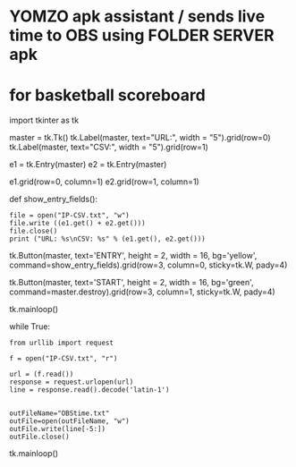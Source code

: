 # YOMZO apk assistant / sends live time to OBS using FOLDER SERVER apk
# for basketball scoreboard

import tkinter as tk
         
master = tk.Tk()
tk.Label(master, 
         text="URL:", width = "5").grid(row=0)
tk.Label(master, 
         text="CSV:", width = "5").grid(row=1)

e1 = tk.Entry(master)
e2 = tk.Entry(master)

e1.grid(row=0, column=1)
e2.grid(row=1, column=1)

def show_entry_fields():

    file = open("IP-CSV.txt", "w")
    file.write ((e1.get() + e2.get()))
    file.close()
    print ("URL: %s\nCSV: %s" % (e1.get(), e2.get()))
    
tk.Button(master, 
          text='ENTRY', height = 2, width = 16, bg='yellow', command=show_entry_fields).grid(row=3, 
                                                       column=0, 
                                                       sticky=tk.W, 
                                                       pady=4)

tk.Button(master, 
          text='START', height = 2, width = 16, bg='green', command=master.destroy).grid(row=3, 
                                    column=1, 
                                    sticky=tk.W, 
                                    pady=4)


tk.mainloop()

while True:

    from urllib import request

    f = open("IP-CSV.txt", "r")
            
    url = (f.read())
    response = request.urlopen(url)
    line = response.read().decode('latin-1')
          

    outFileName="OBStime.txt"
    outFile=open(outFileName, "w")
    outFile.write(line[-5:])
    outFile.close()

tk.mainloop()
